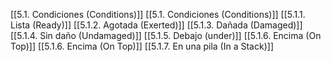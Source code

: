 [[5.1. Condiciones (Conditions)]]
[[5.1. Condiciones (Conditions)]]
[[5.1.1. Lista (Ready)]]
[[5.1.2. Agotada (Exerted)]]
[[5.1.3. Dañada (Damaged)]]
[[5.1.4. Sin daño (Undamaged)]]
[[5.1.5. Debajo (under)]]
[[5.1.6. Encima (On Top)]]
[[5.1.6. Encima (On Top)]]
[[5.1.7. En una pila (In a Stack)]]